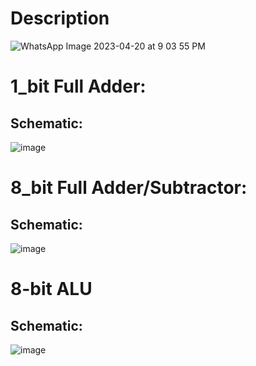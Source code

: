 # Description
![WhatsApp Image 2023-04-20 at 9 03 55 PM](https://github.com/Nsreen-Nashaat/8-bit_ALU/assets/89663367/68e646c6-8e93-49d6-baf3-5e320e95c064)
# 1_bit Full Adder:
## Schematic:
![image](https://github.com/Nsreen-Nashaat/8-bit_ALU/assets/89663367/2844fd71-cd8e-433e-9f87-f4c91a220350)
# 8_bit Full Adder/Subtractor:
## Schematic:
![image](https://github.com/Nsreen-Nashaat/8-bit_ALU/assets/89663367/7c203b6b-ac21-4677-9b3f-0f0b8568c11b)
# 8-bit ALU
## Schematic:
![image](https://github.com/Nsreen-Nashaat/8-bit_ALU/assets/89663367/b8bae3d9-8204-40ea-95ae-22e491f10732)
